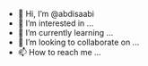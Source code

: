 - 👋 Hi, I’m @abdisaabi
- 👀 I’m interested in ...
- 🌱 I’m currently learning ...
- 💞️ I’m looking to collaborate on ...
- 📫 How to reach me ...

<!---
abdisaabi/abdisaabi is a ✨ special ✨ repository because its `README.md` (this file) appears on your GitHub profile.
You can click the Preview link to take a look at your changes.
--->
